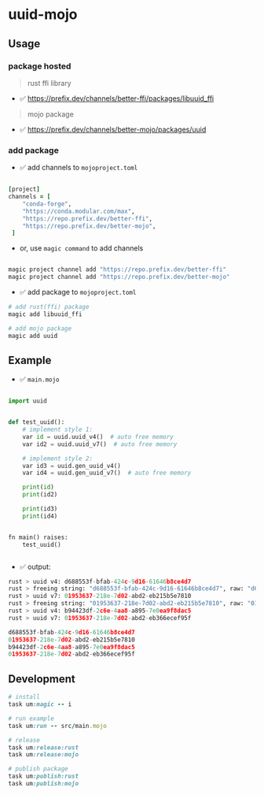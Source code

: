 # uuid-mojo

## Usage

### package hosted

> rust ffi library

- ✅ https://prefix.dev/channels/better-ffi/packages/libuuid_ffi

> mojo package

- ✅ https://prefix.dev/channels/better-mojo/packages/uuid


### add package

- ✅ add channels to `mojoproject.toml`

```ruby

[project]
channels = [
    "conda-forge", 
    "https://conda.modular.com/max", 
    "https://repo.prefix.dev/better-ffi",  
    "https://repo.prefix.dev/better-mojo",
 ]

```

- or, use `magic command` to add channels

```ruby

magic project channel add "https://repo.prefix.dev/better-ffi" 
magic project channel add "https://repo.prefix.dev/better-mojo" 

```


- ✅ add package to `mojoproject.toml`

```ruby
# add rust(ffi) package
magic add libuuid_ffi

# add mojo package
magic add uuid

```


## Example

- ✅ `main.mojo`


```python

import uuid


def test_uuid():
    # implement style 1:
    var id = uuid.uuid_v4()  # auto free memory
    var id2 = uuid.uuid_v7()  # auto free memory

    # implement style 2:
    var id3 = uuid.gen_uuid_v4()
    var id4 = uuid.gen_uuid_v7()  # auto free memory

    print(id)
    print(id2)

    print(id3)
    print(id4)


fn main() raises:
    test_uuid()



```

- ✅ output:

```python
rust > uuid v4: d688553f-bfab-424c-9d16-61646b8ce4d7
rust > freeing string: "d688553f-bfab-424c-9d16-61646b8ce4d7", raw: "d688553f-bfab-424c-9d16-61646b8ce4d7"
rust > uuid v7: 01953637-218e-7d02-abd2-eb215b5e7810
rust > freeing string: "01953637-218e-7d02-abd2-eb215b5e7810", raw: "01953637-218e-7d02-abd2-eb215b5e7810"
rust > uuid v4: b94423df-2c6e-4aa8-a895-7e0ea9f8dac5
rust > uuid v7: 01953637-218e-7d02-abd2-eb366ecef95f

d688553f-bfab-424c-9d16-61646b8ce4d7
01953637-218e-7d02-abd2-eb215b5e7810
b94423df-2c6e-4aa8-a895-7e0ea9f8dac5
01953637-218e-7d02-abd2-eb366ecef95f

```





## Development


```ruby
# install
task um:magic -- i

# run example
task um:run -- src/main.mojo

# release
task um:release:rust
task um:release:mojo

# publish package
task um:publish:rust
task um:publish:mojo

```